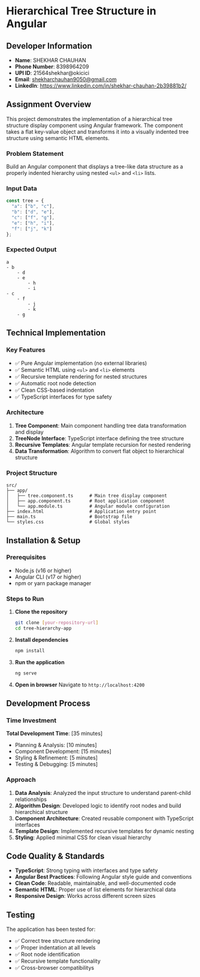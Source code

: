 # Hierarchical Tree Structure in Angular

## Developer Information
- **Name**: SHEKHAR CHAUHAN
- **Phone Number**: 8398964209
- **UPI ID**: 21564shekhar@okicici
- **Email**: shekharchauhan9050@gmail.com
- **LinkedIn**: https://www.linkedin.com/in/shekhar-chauhan-2b39881b2/


## Assignment Overview

This project demonstrates the implementation of a hierarchical tree structure display component using Angular framework. The component takes a flat key-value object and transforms it into a visually indented tree structure using semantic HTML elements.

### Problem Statement
Build an Angular component that displays a tree-like data structure as a properly indented hierarchy using nested `<ul>` and `<li>` lists.

### Input Data
```javascript
const tree = {
  "a": ["b", "c"],
  "b": ["d", "e"],
  "c": ["f", "g"],
  "e": ["h", "i"],
  "f": ["j", "k"]
};
```

### Expected Output
```
a
- b
    - d
    - e
        - h
        - i
- c
    - f
        - j
        - k
    - g
```

## Technical Implementation

### Key Features
- ✅ Pure Angular implementation (no external libraries)
- ✅ Semantic HTML using `<ul>` and `<li>` elements
- ✅ Recursive template rendering for nested structures
- ✅ Automatic root node detection
- ✅ Clean CSS-based indentation
- ✅ TypeScript interfaces for type safety

### Architecture
1. **Tree Component**: Main component handling tree data transformation and display
2. **TreeNode Interface**: TypeScript interface defining the tree structure
3. **Recursive Templates**: Angular template recursion for nested rendering
4. **Data Transformation**: Algorithm to convert flat object to hierarchical structure

### Project Structure
```
src/
├── app/
│   ├── tree.component.ts      # Main tree display component
│   ├── app.component.ts       # Root application component
│   └── app.module.ts          # Angular module configuration
├── index.html                 # Application entry point
├── main.ts                    # Bootstrap file
└── styles.css                 # Global styles
```

## Installation & Setup

### Prerequisites
- Node.js (v16 or higher)
- Angular CLI (v17 or higher)
- npm or yarn package manager

### Steps to Run
1. **Clone the repository**
   ```bash
   git clone [your-repository-url]
   cd tree-hierarchy-app
   ```

2. **Install dependencies**
   ```bash
   npm install
   ```

3. **Run the application**
   ```bash
   ng serve
   ```

4. **Open in browser**
   Navigate to `http://localhost:4200`

## Development Process

### Time Investment
**Total Development Time**: [35 minutes]
- Planning & Analysis: [10 minutes]
- Component Development: [15 minutes]
- Styling & Refinement: [5 minutes]
- Testing & Debugging: [5 minutes]

### Approach
1. **Data Analysis**: Analyzed the input structure to understand parent-child relationships
2. **Algorithm Design**: Developed logic to identify root nodes and build hierarchical structure
3. **Component Architecture**: Created reusable component with TypeScript interfaces
4. **Template Design**: Implemented recursive templates for dynamic nesting
5. **Styling**: Applied minimal CSS for clean visual hierarchy

## Code Quality & Standards

- **TypeScript**: Strong typing with interfaces and type safety
- **Angular Best Practices**: Following Angular style guide and conventions
- **Clean Code**: Readable, maintainable, and well-documented code
- **Semantic HTML**: Proper use of list elements for hierarchical data
- **Responsive Design**: Works across different screen sizes

## Testing

The application has been tested for:
- ✅ Correct tree structure rendering
- ✅ Proper indentation at all levels
- ✅ Root node identification
- ✅ Recursive template functionality
- ✅ Cross-browser compatibilitys